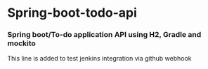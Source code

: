 # Spring-boot-todo-api

### Spring boot/To-do application API using H2, Gradle and mockito 

This line is added to test jenkins integration via github webhook
